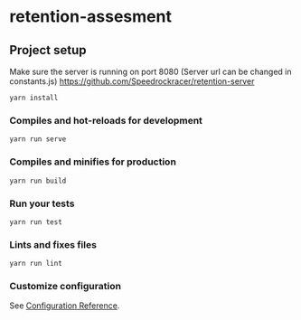# retention-assesment

## Project setup
Make sure the server is running on port 8080 (Server url can be changed in constants.js)
https://github.com/Speedrockracer/retention-server

```
yarn install
```

### Compiles and hot-reloads for development
```
yarn run serve
```

### Compiles and minifies for production
```
yarn run build
```

### Run your tests
```
yarn run test
```

### Lints and fixes files
```
yarn run lint
```

### Customize configuration
See [Configuration Reference](https://cli.vuejs.org/config/).

